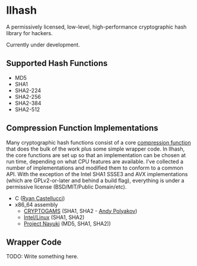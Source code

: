 # llhash
A permissively licensed, low-level, high-performance cryptographic hash
library for hackers.

Currently under development.

## Supported Hash Functions

* MD5
* SHA1
* SHA2-224
* SHA2-256
* SHA2-384
* SHA2-512

## Compression Function Implementations

Many cryptographic hash functions consist of a core
[compression function](https://en.wikipedia.org/wiki/One-way_compression_function)
that does the bulk of the work plus some simple wrapper code. In llhash, the
core functions are set up so that an implementation can be chosen at run time,
depending on what CPU features are available. I’ve collected a number of
implementations and modified them to conform to a common API. With the
exception of the Intel SHA1 SSSE3 and AVX implementations (which are
GPLv2-or-later and behind a build flag), everything is under a permissive
license (BSD/MIT/Public Domain/etc).

* C ([Ryan Castellucci](https://github.com/ryancdotorg))
* x86_64 assembly
    * [CRYPTOGAMS](https://github.com/dot-asm/cryptogams)
      (SHA1, SHA2 - [Andy Polyakov](https://github.com/dot-asm))
    * [Intel/Linux](https://github.com/torvalds/linux/tree/v5.12/arch/x86/crypto)
      (SHA1, SHA2)
    * [Project Nayuki](https://www.nayuki.io/category/x86)
      (MD5, SHA1, SHA2))

## Wrapper Code

TODO: Write something here.
